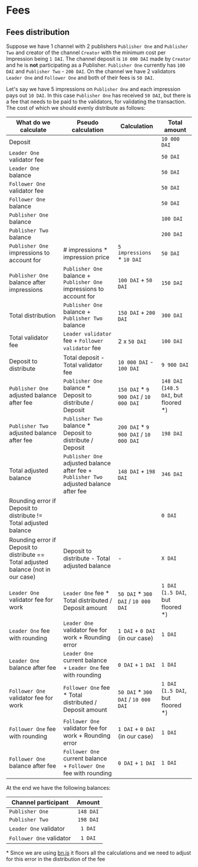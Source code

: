 # Fees

## Fees distribution

Suppose we have 1 channel with 2 publishers `Publisher One` and `Publisher Two` and creator of the channel `Creator`
with the minimum cost per Impression being `1 DAI`.
The channel deposit is `10 000 DAI` made by `Creator` and he is __not__ participating as a Publisher.
`Publisher One` currently has `100 DAI` and `Publisher Two` - `200 DAI`.
On the channel we have 2 validators `Leader One` and `Follower One` and both of their fees is `50 DAI`.

Let's say we have 5 impressions on `Publisher One` and each impression pays out `10 DAI`.
In this case `Publisher One` has received `50 DAI`, but there is a fee that needs to be paid to the validators,
for validating the transaction. The cost of which we should evenly distribute as follows:

| What do we calculate | Pseudo calculation | Calculation | Total amount |
|----------------------|--------------------|-------------|--------------|
| Deposit |  |  | `10 000 DAI` |
| `Leader One` validator fee |  |  | `50 DAI` |
| `Leader One` balance |  |  | `50 DAI` |
| `Follower One` validator fee |  |  | `50 DAI` |
| `Follower One` balance |  |  | `50 DAI` |
| `Publisher One` balance |  |  | `100 DAI` |
| `Publisher Two` balance |  |  | `200 DAI` |
| `Publisher One` impressions to account for | # impressions * impression price | `5 impressions` * `10 DAI` | `50 DAI` |
| `Publisher One` balance after impressions | `Publisher One` balance + `Publisher One` impressions to account for | `100 DAI` + `50 DAI` | `150 DAI` |
| Total distribution | `Publisher One` balance + `Publisher Two` balance | `150 DAI` + `200 DAI` | `300 DAI` |
| Total validator fee | `Leader validator` fee + `Follower validator` fee | 2 x `50 DAI` | `100 DAI` |
| Deposit to distribute | Total deposit - Total validator fee | `10 000 DAI` - `100 DAI` | `9 900 DAI` |
| `Publisher One` adjusted balance after fee | `Publisher One` balance * Deposit to distribute / Deposit | `150 DAI` * `9 900 DAI` / `10 000 DAI` | `148 DAI` (`148.5 DAI`, but floored *) |
| `Publisher Two` adjusted balance after fee | `Publisher Two` balance * Deposit to distribute / Deposit | `200 DAI` * `9 900 DAI` / `10 000 DAI` | `198 DAI` |
| Total adjusted balance | `Publisher One` adjusted balance after fee + `Publisher Two` adjusted balance after fee | `148 DAI` + `198 DAI` | `346 DAI` |
| Rounding error if Deposit to distribute != Total adjusted balance |  |  | `0 DAI` |
| Rounding error if Deposit to distribute == Total adjusted balance (not in our case) | Deposit to distribute - Total adjusted balance | - | `X DAI` |
| `Leader One` validator fee for work | `Leader One` fee * Total distributed / Deposit amount | `50 DAI` * `300 DAI` / `10 000 DAI` | `1 DAI` (`1.5 DAI`, but floored *) |
| `Leader One` fee with rounding | `Leader One` validator fee for work + Rounding error | `1 DAI` + `0 DAI` (in our case) | `1 DAI` |
| `Leader One` balance after fee | `Leader One` current balance + `Leader One` fee with rounding | `0 DAI` + `1 DAI` | `1 DAI` |
| `Follower One` validator fee for work | `Follower One` fee * Total distributed / Deposit amount | `50 DAI` * `300 DAI` / `10 000 DAI` | `1 DAI` (`1.5 DAI`, but floored *) |
| `Follower One` fee with rounding | `Follower One` validator fee for work + Rounding error | `1 DAI` + `0 DAI` (in our case) | `1 DAI` |
| `Follower One` balance after fee | `Follower One` current balance + `Follower One` fee with rounding | `0 DAI` + `1 DAI` | `1 DAI` |

At the end we have the following balances:

| Channel participant         | Amount    |
|-----------------------------|:---------:|
| `Publisher One`             | `148 DAI` |
| `Publisher Two`             | `198 DAI` |
| `Leader One` validator      | `1 DAI`   |
| `Follower One` validator    | `1 DAI`   |

\* Since we are using [bn.js](https://github.com/indutny/bn.js) it floors all the calculations and we need to adjust
for this error in the distribution of the fee